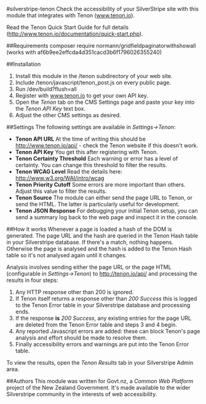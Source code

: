 #silverstripe-tenon
Check the accessibility of your SilverStripe site with this module that integrates with Tenon (www.tenon.io).

Read the Tenon Quick Start Guide for full details (http://www.tenon.io/documentation/quick-start.php).

##Requirements
composer require normann/gridfieldpaginatorwithshowall (works with af6b9ee2effcda4d351cacd3b6f1796026355240)

##Installation
1. Install this module in the /tenon subdirectory of your web site.
2. Include /tenon/javascript/tenon_post.js on every public page.
3. Run /dev/build?flush=all
4. Register with www.tenon.io to get your own API key.
5. Open the *Tenon* tab on the CMS Settings page and paste your key into the *Tenon API Key* text box.
6. Adjust the other CMS settings as desired.

##Settings
The following settings are available in *Settings->Tenon*:
+ **Tenon API URL** At the time of writing this should be http://www.tenon.io/api/ - check the Tenon website if this doesn't work.
+ **Tenon API Key** You get this after registering with Tenon.
+ **Tenon Certainty Threshold** Each warning or error has a level of certainty. You can change this threshold to filter the results.
+ **Tenon WCAG Level** Read the details here: http://www.w3.org/WAI/intro/wcag
+ **Tenon Priority Cutoff** Some errors are more important than others. Adjust this value to filter the results.
+ **Tenon Source** The module can either send the page URL to Tenon, or send the HTML. The latter is particularly useful for development.
+ **Tenon JSON Response** For debugging your initial Tenon setup, you can send a summary log back to the web page and inspect it in the console.

##How it works
Whenever a page is loaded a hash of the DOM is generated. The page URL and the hash are queried in the Tenon Hash table in your Silverstripe database.
If there's a match, nothing happens. Otherwise the page is analysed and the hash is added to the Tenon Hash table so it's not analysed again until it changes.

Analysis involves sending either the page URL or the page HTML (configurable in *Settings->Tenon*) to http://tenon.io/api/ and processing the results in four steps:

1. Any HTTP response other than 200 is ignored.
2. If Tenon itself returns a response other than *200 Success* this is logged to the Tenon Error table in your Silverstripe database and processing ends.
3. If the response **is** *200 Success*, any existing entries for the page URL are deleted from the Tenon Error table and steps 3 and 4 begin.
4. Any reported Javascript errors are added: these can block Tenon's page analysis and effort should be made to resolve them.
5. Finally accessibility errors and warnings are put into the Tenon Error table.

To view the results, open the *Tenon Results* tab in your Silverstripe Admin area.

##Authors
This module was written for Govt.nz, a *Common Web Platform* project of the New Zealand Government.
It's made available to the wider Silverstripe community in the interests of web accessibility.
